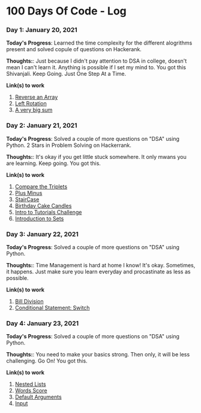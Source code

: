 # 100 Days Of Code - Log

### Day 1: January 20, 2021

**Today's Progress**: Learned the time complexity for the different alogrithms present and solved copule of questions on Hackerank.

**Thoughts:**: Just because I didn't pay attention to DSA in college, doesn't mean I can't learn it. Anything is possible if I set my mind to. You got this Shivanjali. Keep Going. Just One Step At a Time. 

**Link(s) to work**
1. [Reverse an Array](https://www.hackerrank.com/challenges/arrays-ds/problem)
2. [Left Rotation](https://www.hackerrank.com/challenges/array-left-rotation/problem)
3. [A very big sum](https://www.hackerrank.com/challenges/a-very-big-sum/problem)

### Day 2: January 21, 2021

**Today's Progress**: Solved a couple of more questions on "DSA" using Python. 2 Stars in Problem Solving on Hackerrank. 

**Thoughts:**: It's okay if you get little stuck somewhere. It only mwans you are learning. Keep going. You got this. 

**Link(s) to work**
1. [Compare the Triplets](https://www.hackerrank.com/challenges/compare-the-triplets/problem)
2. [Plus Minus](https://www.hackerrank.com/challenges/plus-minus/problem)
3. [StairCase](https://www.hackerrank.com/challenges/staircase/problem)
4. [Birthday Cake Candles](https://www.hackerrank.com/challenges/birthday-cake-candles/problem)
5. [Intro to Tutorials Challenge](https://www.hackerrank.com/challenges/tutorial-intro/problem)
6. [Introduction to Sets](https://www.hackerrank.com/challenges/py-introduction-to-sets/problem)

### Day 3: January 22, 2021

**Today's Progress**: Solved a couple of more questions on "DSA" using Python.

**Thoughts:**: Time Management is hard at home I know! It's okay. Sometimes, it happens. Just make sure you learn everyday and procastinate as less as possible. 

**Link(s) to work**

1. [Bill Division](https://www.hackerrank.com/challenges/bon-appetit/problem)
2. [Conditional Statement: Switch](https://www.hackerrank.com/challenges/js10-switch/problem)

### Day 4: January 23, 2021

**Today's Progress**: Solved a couple of more questions on "DSA" using Python.

**Thoughts:**: You need to make your basics strong. Then only, it will be less challenging. Go On! You got this.

**Link(s) to work**

1. [Nested Lists](https://www.hackerrank.com/challenges/nested-list/problem)
2. [Words Score](https://www.hackerrank.com/challenges/words-score/problem)
3. [Default Arguments](https://www.hackerrank.com/challenges/default-arguments/problem)
4. [Input](https://www.hackerrank.com/challenges/input/problem)